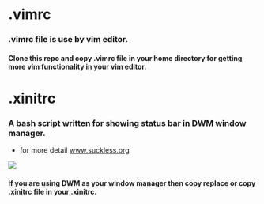# .vimrc
### .vimrc file is use by vim editor.
#### Clone this repo and copy .vimrc file in your home directory for getting more vim functionality in your vim editor.
 
# .xinitrc
### A bash script written for showing status bar in DWM window manager.
* for more detail www.suckless.org
<img src="https://external-content.duckduckgo.com/iu/?u=https%3A%2F%2Fraw.github.com%2Fl3pp4rd%2Fdwm%2Fmaster%2Fscreen.png&f=1&nofb=1" />

#### If you are using DWM as your window manager then copy replace or copy .xinitrc file in your .xinitrc.

